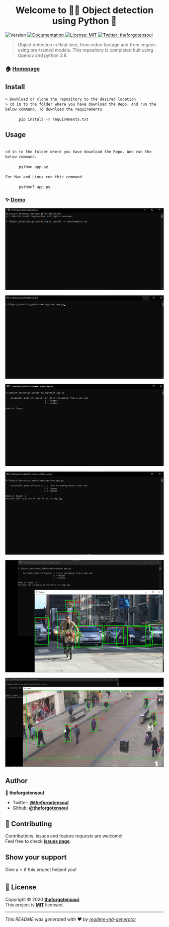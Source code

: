<h1 align="center">Welcome to 🕵️‍♂️ Object detection using Python 👋</h1>
<p>
  <img alt="Version" src="https://img.shields.io/badge/version-v0.1-blue.svg?cacheSeconds=2592000" />
  <a href="https://github.com/TheForgotensoul/Alien-Invasion" target="_blank">
    <img alt="Documentation" src="https://img.shields.io/badge/documentation-yes-brightgreen.svg" />
  </a>
  <a href="https://github.com/TheForgotensoul/Alien-Invasion/blob/master/LICENSE" target="_blank">
    <img alt="License: MIT" src="https://img.shields.io/badge/License-MIT-yellow.svg" />
  </a>
  <a href="https://twitter.com/theforgotensoul" target="_blank">
    <img alt="Twitter: theforgotensoul" src="https://img.shields.io/twitter/follow/theforgotensoul.svg?style=social" />
  </a>
</p>

> Object detection in Real time, from video footage and from imgaes using pre-trained models. This repository is completed buit using Opencv and python 3.8.

### 🏠 [Homepage](https://github.com/TheForgotensoul/Object_detection_python)


## Install

```
> Download or clone the repository to the desired location
> cd in to the folder where you have download the Repo. And run the below command. To download the requirements
      
      pip install -r requirements.txt

```

## Usage

```

cd in to the folder where you have download the Repo. And run the below command.

      python app.py

For Mac and Linux run this command

      python3 app.py

```

### ✨ [Demo](https://github.com/TheForgotensoul/Object_detection_python)

![pic_0](https://raw.githubusercontent.com/TheForgotensoul/Object_detection_python/main/doc_img/1.png)

![pic_1](https://raw.githubusercontent.com/TheForgotensoul/Object_detection_python/main/doc_img/2.png)

![pic_2](https://raw.githubusercontent.com/TheForgotensoul/Object_detection_python/main/doc_img/3.png)

![pic_3](https://raw.githubusercontent.com/TheForgotensoul/Object_detection_python/main/doc_img/4.png)

![pic_4](https://raw.githubusercontent.com/TheForgotensoul/Object_detection_python/main/doc_img/5.png)

![pic_5](https://raw.githubusercontent.com/TheForgotensoul/Object_detection_python/main/doc_img/6.png)


## Author

👤 **theforgotensoul**

- Twitter: **[@theforgotensoul](https://twitter.com/theforgotensoul)**
- Github: **[@theforgotensoul](https://github.com/theforgotensoul)**

## 🤝 Contributing

Contributions, issues and feature requests are welcome!<br />Feel free to check **[issues page](https://github.com/TheForgotensoul/Alien-Invasion/issues)**.

## Show your support

Give a ⭐️ if this project helped you!

## 📝 License

Copyright © 2020 **[theforgotensoul](https://github.com/theforgotensoul)**.<br />
This project is **[MIT](https://github.com/TheForgotensoul/Alien-Invasion/blob/master/LICENSE)** licensed.

---

_This README was generated with ❤️ by [readme-md-generator](https://github.com/kefranabg/readme-md-generator)_

